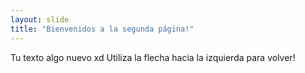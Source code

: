 ```yaml
---
layout: slide
title: "Bienvenidos a la segunda página!"
---
```

Tu texto algo nuevo xd
Utiliza la flecha hacia la izquierda para volver!
